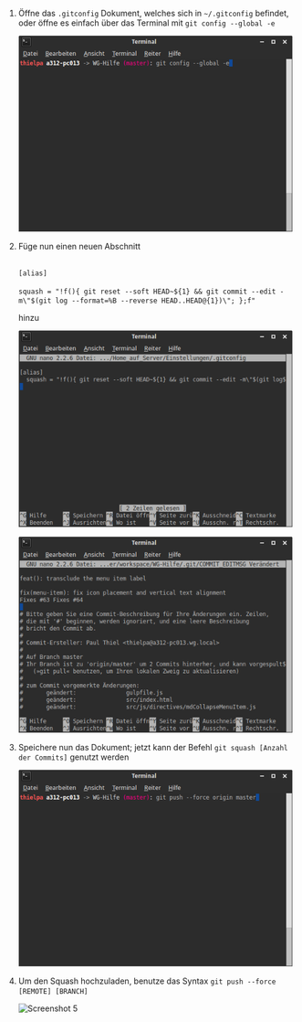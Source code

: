 ﻿1. Öffne das `.gitconfig` Dokument, welches sich in `~/.gitconfig` befindet, oder öffne es einfach über das Terminal mit `git config --global -e`

   ![Screenshot 1](content/guides/GITHUB/SQUASH/screen1.png)

2. Füge nun einen neuen Abschnitt 
   

	```
   
	[alias]
   
	squash = "!f(){ git reset --soft HEAD~${1} && git commit --edit -m\"$(git log --format=%B --reverse HEAD..HEAD@{1})\"; };f"
   
	```
   hinzu

   ![Screenshot 2](content/guides/GITHUB/SQUASH/screen2.png)

   ![Screenshot 3](content/guides/GITHUB/SQUASH/screen3.png)

3. Speichere nun das Dokument; jetzt kann der Befehl `git squash [Anzahl der Commits]` genutzt werden

   ![Screenshot 4](content/guides/GITHUB/SQUASH/screen4.png)

4. Um den Squash hochzuladen, benutze das Syntax `git push --force [REMOTE] [BRANCH]`

   ![Screenshot 5](content/guides/GITHUB/SQUASH/screen5.png)